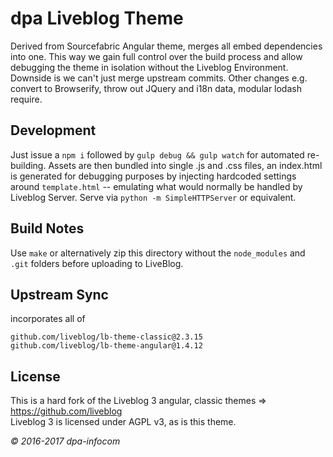 # dpa Liveblog Theme
Derived from Sourcefabric Angular theme, merges all embed dependencies
into one. This way we gain full control over the build process and
allow debugging the theme in isolation without the Liveblog Environment.
Downside is we can't just merge upstream commits. Other changes e.g. convert to Browserify, throw out JQuery and i18n data, modular lodash require.

## Development
Just issue a `npm i` followed by `gulp debug && gulp watch` for automated re-building.
Assets are then bundled into single .js and .css files, an index.html is generated
for debugging purposes by injecting hardcoded settings around `template.html` -- emulating
what would normally be handled by Liveblog Server.
Serve via `python -m SimpleHTTPServer` or equivalent.

## Build Notes
Use `make` or alternatively zip this directory without the `node_modules`
and `.git` folders before uploading to LiveBlog.

## Upstream Sync
incorporates all of  
```
github.com/liveblog/lb-theme-classic@2.3.15
github.com/liveblog/lb-theme-angular@1.4.12
```

## License
This is a hard fork of the Liveblog 3 angular, classic themes => https://github.com/liveblog   
Liveblog 3 is licensed under AGPL v3, as is this theme.
   
*© 2016-2017 dpa-infocom*
